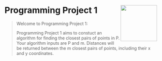 
# Programming Project 1 <img src="man/figures/logo.png" align="right" alt="" width="120" />

> Welcome to Programming Project 1:
>
> Programming Project 1 aims to constuct an algorithm for finding the closest pairs of points in P.
> Your algorithm inputs are P and m. Distances will be returned between the m closest pairs of points, 
> including their x and y coordinates.

